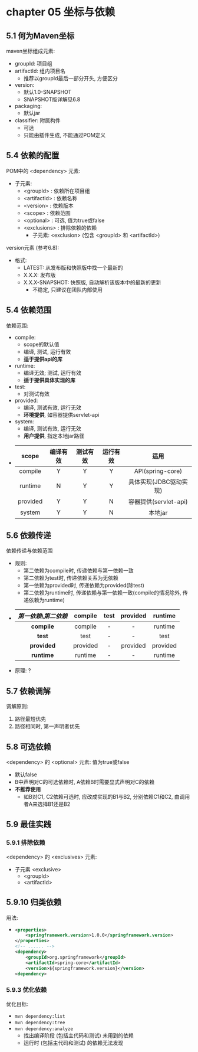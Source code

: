 # chapter 05 坐标与依赖

## 5.1 何为Maven坐标

maven坐标组成元素:
* groupId: 项目组
* artifactId: 组内项目名
    * 推荐以groupId最后一部分开头, 方便区分
* version: 
    * 默认1.0-SNAPSHOT
    * SNAPSHOT版详解见6.8
* packaging: 
    * 默认jar
* classifier: 附属构件
    * 可选
    * 只能由插件生成, 不能通过POM定义


## 5.4 依赖的配置

POM中的 \<dependency\> 元素:
* 子元素:
    * \<groupId\> : 依赖所在项目组
    * \<artifactId\> : 依赖名称
    * \<version\> : 依赖版本
    * \<scope\> : 依赖范围
    * \<optional\> : 可选, 值为true或false
    * \<exclusions\> : 排除依赖的依赖
        * 子元素: \<exclusion\> (包含 \<groupId\> 和 \<artifactId\>)

version元素 (参考6.8): 
* 格式:
    * LATEST: 从发布版和快照版中找一个最新的
    * X.X.X: 发布版
    * X.X.X-SNAPSHOT: 快照版, 自动解析该版本中的最新的更新
        * 不稳定, 只建议在团队内部使用

## 5.4 依赖范围

依赖范围:
* compile:
    * scope的默认值
    * 编译, 测试, 运行有效
    * **适于提供api的库**
* runtime:
    * 编译无效; 测试, 运行有效
    * **适于提供具体实现的库**
* test:
    * 对测试有效
* provided:
    * 编译, 测试有效, 运行无效
    * **环境提供**, 如容器提供servlet-api
* system:
    * 编译, 测试有效, 运行无效
    * **用户提供**, 指定本地jar路径
*   |scope|编译有效|测试有效|运行有效|适用|
    |:-:|:-:|:-:|:-:|:-:|
    |compile|Y|Y|Y|API(spring-core)|
    |runtime|N|Y|Y|具体实现(JDBC驱动实现)|
    |provided|Y|Y|N|容器提供(servlet-api)|
    |system|Y|Y|N|本地jar|


## 5.6 依赖传递

依赖传递与依赖范围 
* 规则: 
    * 第二依赖为compile时, 传递依赖与第一依赖一致
    * 第二依赖为test时, 传递依赖关系为无依赖
    * 第一依赖为provided时, 传递依赖为provided(除test)
    * 第二依赖为runtime时, 传递依赖与第一依赖一致(compile的情况除外, 传递依赖为runtime)
*   |*第一依赖*\\*第二依赖*|**compile**|**test**|**provided**|**runtime**|
    |:-:|:-:|:-:|:-:|:-:|
    | **compile** |compile|-|-|runtime|
    |**test**|test|-|-|test|
    |**provided**|provided|-|provided|provided|
    |**runtime**|runtime|-|-|runtime|
* 原理: ?

## 5.7 依赖调解 

调解原则: 
1. 路径最短优先
2. 路径相同时, 第一声明者优先

## 5.8 可选依赖

\<dependency\> 的 \<optional\> 元素: 值为true或false
* 默认false
* B中声明对C的可选依赖时, A依赖B时需要显式声明对C的依赖
* **不推荐使用**
    * 如B对C1, C2依赖可选时, 应改成实现的B1与B2, 分别依赖C1和C2, 由调用者A来选择B1还是B2

## 5.9 最佳实践

### 5.9.1 排除依赖

\<dependency\> 的 \<exclusives\> 元素:
* 子元素 \<exclusive\> 
    * \<groupId\>
    * \<artifactId\>

## 5.9.10 归类依赖

用法:
*   ```xml
    <properties>
        <springframework.version>1.0.0</springframework.version>
    </properties>    
    <!-- ...... -->
    <dependency>
        <groupId>org.springframework</groupId>
        <artifactId>spring-core</artifactId>
        <version>${springframework.version}</version>
    <dependency>
    ```

### 5.9.3 优化依赖

优化目标:
* ```mvn dependency:list```
* ```mvn dependency:tree```
* ```mvn dependency:analyze```
    * 找出编译阶段 (包括主代码和测试) 未用到的依赖
    * 运行时 (包括主代码和测试) 的依赖无法发现